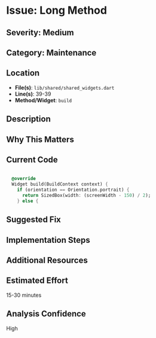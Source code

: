# Issue: Long Method

## Severity: Medium

## Category: Maintenance

## Location
- **File(s)**: `lib/shared/shared_widgets.dart`
- **Line(s)**: 39-39
- **Method/Widget**: `build`

## Description


## Why This Matters


## Current Code
```dart

  @override
  Widget build(BuildContext context) {
    if (orientation == Orientation.portrait) {
      return SizedBox(width: (screenWidth - 150) / 2);
    } else {
```

## Suggested Fix


## Implementation Steps


## Additional Resources


## Estimated Effort
15-30 minutes

## Analysis Confidence
High
